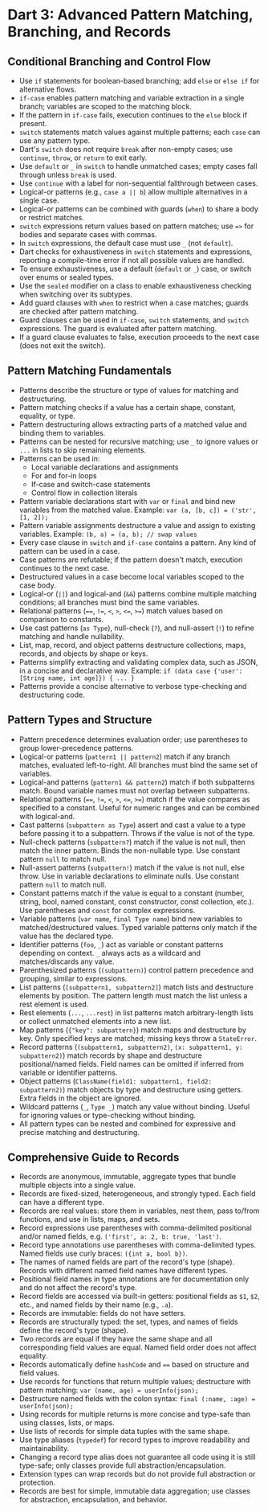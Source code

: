 # Dart 3: Advanced Pattern Matching, Branching, and Records

## Conditional Branching and Control Flow

- Use `if` statements for boolean-based branching; add `else` or `else if` for alternative flows.
- `if-case` enables pattern matching and variable extraction in a single branch; variables are scoped to the matching block.
- If the pattern in `if-case` fails, execution continues to the `else` block if present.
- `switch` statements match values against multiple patterns; each `case` can use any pattern type.
- Dart's `switch` does not require `break` after non-empty cases; use `continue`, `throw`, or `return` to exit early.
- Use `default` or `_` in `switch` to handle unmatched cases; empty cases fall through unless `break` is used.
- Use `continue` with a label for non-sequential fallthrough between cases.
- Logical-or patterns (e.g., `case a || b`) allow multiple alternatives in a single case.
- Logical-or patterns can be combined with guards (`when`) to share a body or restrict matches.
- `switch` expressions return values based on pattern matches; use `=>` for bodies and separate cases with commas.
- In `switch` expressions, the default case must use `_` (not `default`).
- Dart checks for exhaustiveness in `switch` statements and expressions, reporting a compile-time error if not all possible values are handled.
- To ensure exhaustiveness, use a default (`default` or `_`) case, or switch over enums or sealed types.
- Use the `sealed` modifier on a class to enable exhaustiveness checking when switching over its subtypes.
- Add guard clauses with `when` to restrict when a case matches; guards are checked after pattern matching.
- Guard clauses can be used in `if-case`, `switch` statements, and `switch` expressions. The guard is evaluated after pattern matching.
- If a guard clause evaluates to false, execution proceeds to the next case (does not exit the switch).

## Pattern Matching Fundamentals

- Patterns describe the structure or type of values for matching and destructuring.
- Pattern matching checks if a value has a certain shape, constant, equality, or type.
- Pattern destructuring allows extracting parts of a matched value and binding them to variables.
- Patterns can be nested for recursive matching; use `_` to ignore values or `...` in lists to skip remaining elements.
- Patterns can be used in:
  - Local variable declarations and assignments
  - For and for-in loops
  - If-case and switch-case statements
  - Control flow in collection literals
- Pattern variable declarations start with `var` or `final` and bind new variables from the matched value. Example: `var (a, [b, c]) = ('str', [1, 2]);`
- Pattern variable assignments destructure a value and assign to existing variables. Example: `(b, a) = (a, b); // swap values`
- Every case clause in `switch` and `if-case` contains a pattern. Any kind of pattern can be used in a case.
- Case patterns are refutable; if the pattern doesn't match, execution continues to the next case.
- Destructured values in a case become local variables scoped to the case body.
- Logical-or (`||`) and logical-and (`&&`) patterns combine multiple matching conditions; all branches must bind the same variables.
- Relational patterns (`==`, `!=`, `<`, `>`, `<=`, `>=`) match values based on comparison to constants.
- Use cast patterns (`as Type`), null-check (`?`), and null-assert (`!`) to refine matching and handle nullability.
- List, map, record, and object patterns destructure collections, maps, records, and objects by shape or keys.
- Patterns simplify extracting and validating complex data, such as JSON, in a concise and declarative way. Example: `if (data case {'user': [String name, int age]}) { ... }`
- Patterns provide a concise alternative to verbose type-checking and destructuring code.

## Pattern Types and Structure

- Pattern precedence determines evaluation order; use parentheses to group lower-precedence patterns.
- Logical-or patterns (`pattern1 || pattern2`) match if any branch matches, evaluated left-to-right. All branches must bind the same set of variables.
- Logical-and patterns (`pattern1 && pattern2`) match if both subpatterns match. Bound variable names must not overlap between subpatterns.
- Relational patterns (`==`, `!=`, `<`, `>`, `<=`, `>=`) match if the value compares as specified to a constant. Useful for numeric ranges and can be combined with logical-and.
- Cast patterns (`subpattern as Type`) assert and cast a value to a type before passing it to a subpattern. Throws if the value is not of the type.
- Null-check patterns (`subpattern?`) match if the value is not null, then match the inner pattern. Binds the non-nullable type. Use constant pattern `null` to match null.
- Null-assert patterns (`subpattern!`) match if the value is not null, else throw. Use in variable declarations to eliminate nulls. Use constant pattern `null` to match null.
- Constant patterns match if the value is equal to a constant (number, string, bool, named constant, const constructor, const collection, etc.). Use parentheses and `const` for complex expressions.
- Variable patterns (`var name`, `final Type name`) bind new variables to matched/destructured values. Typed variable patterns only match if the value has the declared type.
- Identifier patterns (`foo`, `_`) act as variable or constant patterns depending on context. `_` always acts as a wildcard and matches/discards any value.
- Parenthesized patterns (`(subpattern)`) control pattern precedence and grouping, similar to expressions.
- List patterns (`[subpattern1, subpattern2]`) match lists and destructure elements by position. The pattern length must match the list unless a rest element is used.
- Rest elements (`...`, `...rest`) in list patterns match arbitrary-length lists or collect unmatched elements into a new list.
- Map patterns (`{"key": subpattern}`) match maps and destructure by key. Only specified keys are matched; missing keys throw a `StateError`.
- Record patterns (`(subpattern1, subpattern2)`, `(x: subpattern1, y: subpattern2)`) match records by shape and destructure positional/named fields. Field names can be omitted if inferred from variable or identifier patterns.
- Object patterns (`ClassName(field1: subpattern1, field2: subpattern2)`) match objects by type and destructure using getters. Extra fields in the object are ignored.
- Wildcard patterns (`_`, `Type _`) match any value without binding. Useful for ignoring values or type-checking without binding.
- All pattern types can be nested and combined for expressive and precise matching and destructuring.

## Comprehensive Guide to Records

- Records are anonymous, immutable, aggregate types that bundle multiple objects into a single value.
- Records are fixed-sized, heterogeneous, and strongly typed. Each field can have a different type.
- Records are real values: store them in variables, nest them, pass to/from functions, and use in lists, maps, and sets.
- Record expressions use parentheses with comma-delimited positional and/or named fields, e.g. `('first', a: 2, b: true, 'last')`.
- Record type annotations use parentheses with comma-delimited types. Named fields use curly braces: `({int a, bool b})`.
- The names of named fields are part of the record's type (shape). Records with different named field names have different types.
- Positional field names in type annotations are for documentation only and do not affect the record's type.
- Record fields are accessed via built-in getters: positional fields as `$1`, `$2`, etc., and named fields by their name (e.g., `.a`).
- Records are immutable: fields do not have setters.
- Records are structurally typed: the set, types, and names of fields define the record's type (shape).
- Two records are equal if they have the same shape and all corresponding field values are equal. Named field order does not affect equality.
- Records automatically define `hashCode` and `==` based on structure and field values.
- Use records for functions that return multiple values; destructure with pattern matching: `var (name, age) = userInfo(json);`
- Destructure named fields with the colon syntax: `final (:name, :age) = userInfo(json);`
- Using records for multiple returns is more concise and type-safe than using classes, lists, or maps.
- Use lists of records for simple data tuples with the same shape.
- Use type aliases (`typedef`) for record types to improve readability and maintainability.
- Changing a record type alias does not guarantee all code using it is still type-safe; only classes provide full abstraction/encapsulation.
- Extension types can wrap records but do not provide full abstraction or protection.
- Records are best for simple, immutable data aggregation; use classes for abstraction, encapsulation, and behavior.
